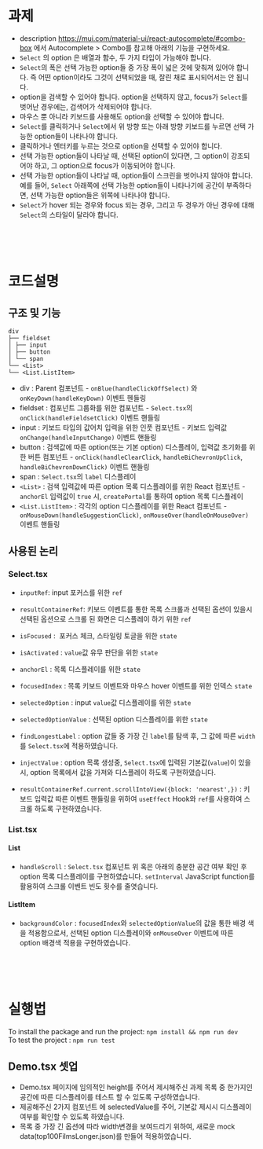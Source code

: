 # 과제

- description https://mui.com/material-ui/react-autocomplete/#combo-box 에서 Autocomplete > Combo를 참고해 아래의 기능을 구현하세요.
- `Select` 의 option 은 배열과 함수, 두 가지 타입이 가능해야 합니다.
- `Select`의 폭은 선택 가능한 option들 중 가장 폭이 넓은 것에 맞춰져 있어야 합니다. 즉 어떤 option이라도 그것이 선택되었을 때, 잘린 채로 표시되어서는 안 됩니다.
- option을 검색할 수 있어야 합니다. option을 선택하지 않고, focus가 `Select`를 벗어난 경우에는, 검색어가 삭제되어야 합니다.
- 마우스 뿐 아니라 키보드를 사용해도 option을 선택할 수 있어야 합니다.
- `Select`를 클릭하거나 `Select`에서 위 방향 또는 아래 방향 키보드를 누르면 선택 가능한 option들이 나타나야 합니다.
- 클릭하거나 엔터키를 누르는 것으로 option을 선택할 수 있어야 합니다.
- 선택 가능한 option들이 나타날 때, 선택된 option이 있다면, 그 option이 강조되어야 하고, 그 option으로 focus가 이동되어야 합니다.
- 선택 가능한 option들이 나타날 때, option들이 스크린을 벗어나지 않아야 합니다. 예를 들어, `Select` 아래쪽에 선택 가능한 option들이 나타나기에 공간이 부족하다면, 선택 가능한 option들은 위쪽에 나타나야 합니다.
- `Select`가 hover 되는 경우와 focus 되는 경우, 그리고 두 경우가 아닌 경우에 대해 `Select`의 스타일이 달라야 합니다.

<br>
<br>
<br>

# 코드설명

## 구조 및 기능

```
div
├── fieldset
│ ├── input
│ ├── button
│ └── span
└── <List>
└── <List.ListItem>
```

- div : Parent 컴포넌트 - `onBlue(handleClickOffSelect)` 와 `onKeyDown(handleKeyDown)` 이벤트 헨들링
- fieldset : 컴포넌트 그룹화를 위한 컴포넌트 - `Select.tsx`의 `onClick(handleFieldsetClick)` 이벤트 핸들링
- input : 키보드 타입의 값어치 입력을 위한 인풋 컴포넌트 - 키보드 입력값 `onChange(handleInputChange)` 이벤트 핸들링
- button : 검색값에 따른 option(또는 기본 option) 디스플레이, 입력값 초기화를 위한 버튼 컴포넌트 - `onClick(handleClearClick`, `handleBiChevronUpClick`, `handleBiChevronDownClick)` 이벤트 핸들링
- span : `Select.tsx`의 `label` 디스플레이
- `<List>` : 검색 입력값에 따른 option 목록 디스플레이를 위한 React 컴포넌트 - `anchorEl` 입력값이 `true` 시, `createPortal`를 통하여 option 목록 디스플레이
- `<List.ListItem>` : 각각의 option 디스플레이를 위한 React 컴포넌트 - `onMouseDown(handleSuggestionClick)`, `onMouseOver(handleOnMouseOver)` 이벤트 핸들링

## 사용된 논리

### Select.tsx

- `inputRef`: input 포커스를 위한 `ref`
- `resultContainerRef`: 키보드 이벤트를 통한 목록 스크롤과 선택된 옵션이 있을시 선택된 옵션으로 스크롤 된 화면은 디스플레이 하기 위한 `ref`

- `isFocused` :  포커스 체크, 스타일링 토글을 위한 `state`
- `isActivated` : `value`값 유무 판단을 위한 `state`
- `anchorEl` : 목록 디스플레이를 위한 `state`
- `focusedIndex` : 목록 키보드 이벤트와 마우스 hover 이벤트를 위한 인덱스 `state`
- `selectedOption` : input `value`값 디스플레이를 위한 `state`
- `selectedOptionValue` : 선택된 option 디스플레이를 위한 `state`

- `findLongestLabel` : option 값들 중 가장 긴 `label`를 탐색 후, 그 값에 따른 `width`를 `Select.tsx`에 적용하였습니다.
- `injectValue` : option 목록 생성중, `Select.tsx`에 입력된 기본값(`value`)이 있을 시, option 목록에서 값을 가져와 디스플레이 하도록 구현하였습니다.
- `resultContainerRef.current.scrollIntoView({block: 'nearest',})` : 키보드 입력값 따른 이벤트 핸들링을 위하여 `useEffect` Hook와 `ref`를 사용하여 스크롤 하도록 구현하였습니다.

### List.tsx

#### List

- `handleScroll` : `Select.tsx` 컴포넌트 위 혹은 아래의 충분한 공간 여부 확인 후 option 목록 디스플레이를 구현하였습니다. `setInterval` JavaScript function를 활용하여 스크롤 이벤트 빈도 횟수를 줄엿습니다.

#### ListItem

- `backgroundColor` : `focusedIndex`와 `selectedOptionValue`의 값을 통한 배경 색을 적용함으로서, 선택된 option 디스플레이와 `onMouseOver` 이벤트에 따른 option 배경색 적용을 구현하였습니다.

<br>
<br>
<br>

# 실행법

To install the package and run the project: `npm install && npm run dev` <br>
To test the project : `npm run test`

## Demo.tsx 셋업

- Demo.tsx 페이지에 임의적인 height를 주어서 제시해주신 과제 목록 중 한가지인 공간에 따른 디스플레이를 테스트 할 수 있도록 구성하였습니다.
- 제공해주신 2가지 컴포넌트 에 selectedValue를 주어, 기본값 제시시 디스플레이 여부를 확인할 수 있도록 하였습니다.
- 목록 중 가장 긴 옵션에 따라 width변경을 보여드리기 위하여, 새로운 mock data(top100FilmsLonger.json)를 만들어 적용하였습니다.
